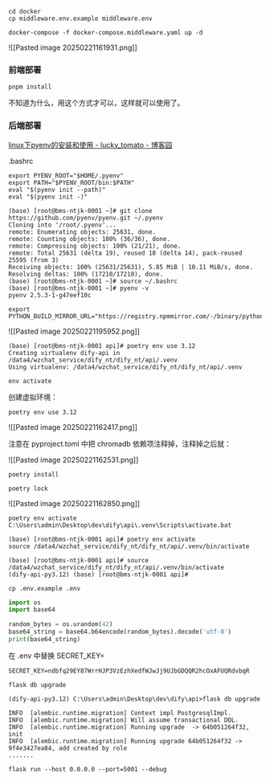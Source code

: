 ```
cd docker
cp middleware.env.example middleware.env
```

```
docker-compose -f docker-compose.middleware.yaml up -d
```

![[Pasted image 20250221161931.png]]

### 前端部署

```
pnpm install
```

不知道为什么，用这个方式才可以，这样就可以使用了。

### 后端部署

[linux下pyenv的安装和使用 - lucky_tomato - 博客园](https://www.cnblogs.com/lucktomato/p/18245731)

.bashrc

```
export PYENV_ROOT="$HOME/.pyenv"
export PATH="$PYENV_ROOT/bin:$PATH"
eval "$(pyenv init --path)"
eval "$(pyenv init -)"
```

```
(base) [root@bms-ntjk-0001 ~]# git clone https://github.com/pyenv/pyenv.git ~/.pyenv
Cloning into '/root/.pyenv'...
remote: Enumerating objects: 25631, done.
remote: Counting objects: 100% (36/36), done.
remote: Compressing objects: 100% (21/21), done.
remote: Total 25631 (delta 19), reused 18 (delta 14), pack-reused 25595 (from 3)
Receiving objects: 100% (25631/25631), 5.85 MiB | 10.11 MiB/s, done.
Resolving deltas: 100% (17210/17210), done.
(base) [root@bms-ntjk-0001 ~]# source ~/.bashrc
(base) [root@bms-ntjk-0001 ~]# pyenv -v
pyenv 2.5.3-1-g47eef10c
```

```text
export PYTHON_BUILD_MIRROR_URL="https://registry.npmmirror.com/-/binary/python"
```

![[Pasted image 20250221195952.png]]

```
(base) [root@bms-ntjk-0001 api]# poetry env use 3.12
Creating virtualenv dify-api in /data4/wzchat_service/dify_nt/dify_nt/api/.venv
Using virtualenv: /data4/wzchat_service/dify_nt/dify_nt/api/.venv
```

```
env activate
```

创建虚拟环境：

```
poetry env use 3.12
```

![[Pasted image 20250221162417.png]]

注意在 pyproject.toml 中把 chromadb 依赖项注释掉，注释掉之后就：

![[Pasted image 20250221162531.png]]

```
poetry install
```

```
poetry lock
```

![[Pasted image 20250221162850.png]]

```
poetry env activate
C:\Users\admin\Desktop\dev\dify\api\.venv\Scripts\activate.bat
```

```
(base) [root@bms-ntjk-0001 api]# poetry env activate
source /data4/wzchat_service/dify_nt/dify_nt/api/.venv/bin/activate
```

```
(base) [root@bms-ntjk-0001 api]# source /data4/wzchat_service/dify_nt/dify_nt/api/.venv/bin/activate
(dify-api-py3.12) (base) [root@bms-ntjk-0001 api]# 
```

```
cp .env.example .env
```

```python
import os
import base64

random_bytes = os.urandom(42)
base64_string = base64.b64encode(random_bytes).decode('utf-8')
print(base64_string)
```

在 .env 中替换 SECRET_KEY=

```
SECRET_KEY=ndbfq29EY87WrrHJP3VzEzhXedfWJwJj9UJbGDQQR2hcOxAFUQRdvbqR
```

```
flask db upgrade
```

```
(dify-api-py3.12) C:\Users\admin\Desktop\dev\dify\api>flask db upgrade

INFO  [alembic.runtime.migration] Context impl PostgresqlImpl.
INFO  [alembic.runtime.migration] Will assume transactional DDL.
INFO  [alembic.runtime.migration] Running upgrade  -> 64b051264f32, init
INFO  [alembic.runtime.migration] Running upgrade 64b051264f32 -> 9f4e3427ea84, add created by role
.......
```

```
flask run --host 0.0.0.0 --port=5001 --debug
```


